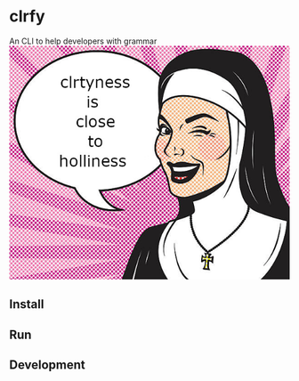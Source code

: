 # clrfy
An CLI to help developers with grammar
![](assets/istockphoto-493720268-612x612.jpg)

## Install 

## Run 

## Development
